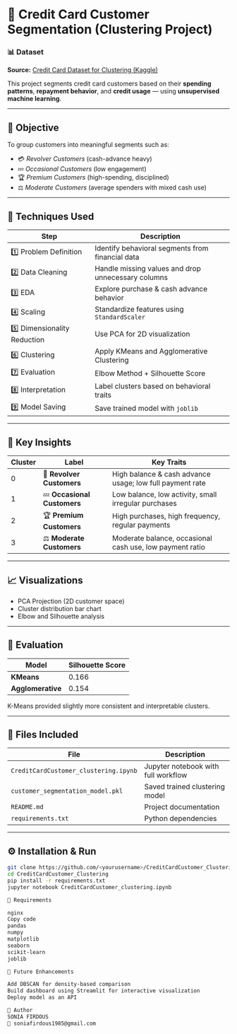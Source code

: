 # 🧩 Credit Card Customer Segmentation (Clustering Project)

### 📊 Dataset
**Source:** [Credit Card Dataset for Clustering (Kaggle)](https://www.kaggle.com/datasets/arjunbhasin2013/ccdata)

This project segments credit card customers based on their **spending patterns**, **repayment behavior**, and **credit usage** — using **unsupervised machine learning**.

---

## 🎯 Objective

To group customers into meaningful segments such as:
- 💳 *Revolver Customers* (cash-advance heavy)
- 💤 *Occasional Customers* (low engagement)
- 🏆 *Premium Customers* (high-spending, disciplined)
- ⚖️ *Moderate Customers* (average spenders with mixed cash use)

---

## 🧠 Techniques Used

| Step | Description |
|------|--------------|
| 1️⃣ Problem Definition | Identify behavioral segments from financial data |
| 2️⃣ Data Cleaning | Handle missing values and drop unnecessary columns |
| 3️⃣ EDA | Explore purchase & cash advance behavior |
| 4️⃣ Scaling | Standardize features using `StandardScaler` |
| 5️⃣ Dimensionality Reduction | Use PCA for 2D visualization |
| 6️⃣ Clustering | Apply KMeans and Agglomerative Clustering |
| 7️⃣ Evaluation | Elbow Method + Silhouette Score |
| 8️⃣ Interpretation | Label clusters based on behavioral traits |
| 9️⃣ Model Saving | Save trained model with `joblib` |

---

## 🧩 Key Insights

| Cluster | Label | Key Traits |
|----------|--------|------------|
| 0 | 💸 **Revolver Customers** | High balance & cash advance usage; low full payment rate |
| 1 | 💤 **Occasional Customers** | Low balance, low activity, small irregular purchases |
| 2 | 🏆 **Premium Customers** | High purchases, high frequency, regular payments |
| 3 | ⚖️ **Moderate Customers** | Moderate balance, occasional cash use, low payment ratio |

---

## 📈 Visualizations

- PCA Projection (2D customer space)
- Cluster distribution bar chart
- Elbow and Silhouette analysis

---

## 🧮 Evaluation
| Model | Silhouette Score |
|--------|------------------|
| **KMeans** | 0.166 |
| **Agglomerative** | 0.154 |

K-Means provided slightly more consistent and interpretable clusters.

---

## 💾 Files Included

| File | Description |
|------|--------------|
| `CreditCardCustomer_clustering.ipynb` | Jupyter notebook with full workflow |
| `customer_segmentation_model.pkl` | Saved trained clustering model |
| `README.md` | Project documentation |
| `requirements.txt` | Python dependencies |

---

## ⚙️ Installation & Run

```bash
git clone https://github.com/<yourusername>/CreditCardCustomer_Clustering.git
cd CreditCardCustomer_Clustering
pip install -r requirements.txt
jupyter notebook CreditCardCustomer_clustering.ipynb

🧰 Requirements

nginx
Copy code
pandas
numpy
matplotlib
seaborn
scikit-learn
joblib

🧭 Future Enhancements

Add DBSCAN for density-based comparison
Build dashboard using Streamlit for interactive visualization
Deploy model as an API

👤 Author
SONIA FIRDOUS
📧 soniafirdous1985@gmail.com

